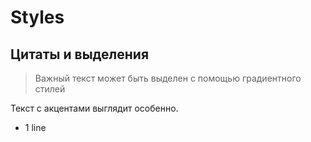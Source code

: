 # Styles

## Цитаты и выделения

> Важный текст может быть выделен с помощью <span class="gradient-text">градиентного</span> стилей

Текст с <span class="important">акцентами</span> выглядит особенно.

- 1 line

<NavButtonFixed 
    :slideNumber="8"
    buttonText="Left"
    buttonColor="bg-purple-500"
    width="60px"
    height="30px"
    textSize="16px"
    arrowSize="10px"
    position="left_bottom"
/>
<NavButtonFixed 
    :slideNumber="10"
    buttonText="Right"
    buttonColor="bg-purple-500"
    width="60px"
    height="30px"
    textSize="16px"
    arrowSize="10px"
    position="right_bottom"
/>